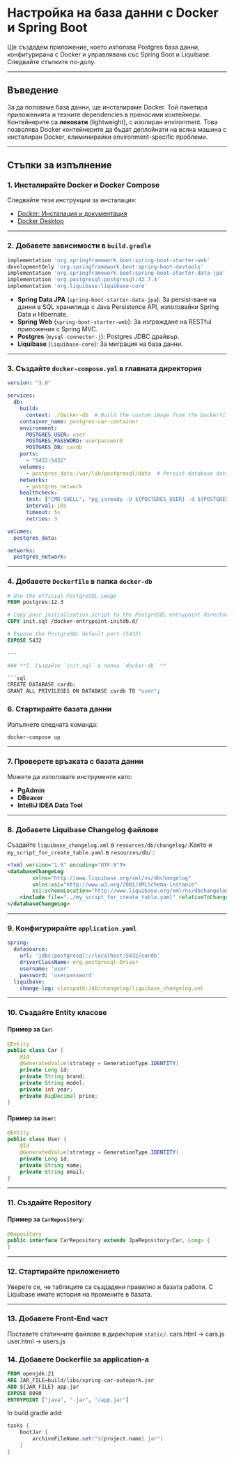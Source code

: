 # Настройка на база данни с Docker и Spring Boot

Ще създадем приложение, което използва Postgres база данни, конфигурирана с Docker и управлявана със Spring Boot и Liquibase. Следвайте стъпките по-долу.

---

## Въведение

За да ползваме база данни, ще инсталираме Docker. Той пакетира приложенията и техните dependencies в преносими контейнери. Контейнерите са **лековати** (lightweight), с изолиран environment. Това позволява Docker контейнерите да бъдат деплойнати на всяка машина с инсталиран Docker, елиминирайки environment-specific проблеми.

---

## Стъпки за изпълнение

### **1. Инсталирайте Docker и Docker Compose**
Следвайте тези инструкции за инсталация:
- [Docker: Инсталация и документация](https://docs.docker.com/get-started/get-docker/)
- [Docker Desktop](https://docs.docker.com/desktop/)

---

### **2. Добавете зависимости в `build.gradle`**

```gradle
implementation 'org.springframework.boot:spring-boot-starter-web'
developmentOnly 'org.springframework.boot:spring-boot-devtools'
implementation 'org.springframework.boot:spring-boot-starter-data-jpa'
implementation 'org.postgresql:postgresql:42.7.4'
implementation 'org.liquibase:liquibase-core'
```

- **Spring Data JPA** (`spring-boot-starter-data-jpa`): За persist-ване на данни в SQL хранилища с Java Persistence API, използвайки Spring Data и Hibernate.
- **Spring Web** (`spring-boot-starter-web`): За изграждане на RESTful приложения с Spring MVC.
- **Postgres** (`mysql-connector-j`): Postgres JDBC драйвър.
- **Liquibase** (`liquibase-core`): За миграция на база данни.

---

### **3. Създайте `docker-compose.yml` в главната директория**

```yaml
version: "3.8"

services:
  db:
    build:
      context: ./docker-db  # Build the custom image from the Dockerfile in the 'docker-db' directory
    container_name: postgres-car-container
    environment:
      POSTGRES_USER: user
      POSTGRES_PASSWORD: userpassword
      POSTGRES_DB: cardb
    ports:
      - "5432:5432"
    volumes:
      - postgres_data:/var/lib/postgresql/data  # Persist database data
    networks:
      - postgres_network
    healthcheck:
      test: ["CMD-SHELL", "pg_isready -U ${POSTGRES_USER} -d ${POSTGRES_DB} -h localhost"]
      interval: 10s
      timeout: 5s
      retries: 3

volumes:
  postgres_data:

networks:
  postgres_network:
```
---

### **4. Добавете `Dockerfile` в папка `docker-db`**

```dockerfile
# Use the official PostgreSQL image
FROM postgres:12.3

# Copy your initialization script to the PostgreSQL entrypoint directory
COPY init.sql /docker-entrypoint-initdb.d/

# Expose the PostgreSQL default port (5432)
EXPOSE 5432

---

### **5. Създайте `init.sql` в папка `docker-db` **

```sql
CREATE DATABASE cardb;
GRANT ALL PRIVILEGES ON DATABASE cardb TO "user";
```

### **6. Стартирайте базата данни**

Изпълнете следната команда:

```bash
docker-compose up
```

---

### **7. Проверете връзката с базата данни**
Можете да използвате инструменти като:
- **PgAdmin**
- **DBeaver**
- **IntelliJ IDEA Data Tool**

---

### **8. Добавете Liquibase Changelog файлове**
Създайте `liquibase_changelog.xml` в `resources/db/changelog/`.Както и `my_script_for_create_table.yaml` в `resources/db/`.:

```xml
<?xml version="1.0" encoding="UTF-8"?>
<databaseChangeLog
        xmlns="http://www.liquibase.org/xml/ns/dbchangelog"
        xmlns:xsi="http://www.w3.org/2001/XMLSchema-instance"
        xsi:schemaLocation="http://www.liquibase.org/xml/ns/dbchangelog http://www.liquibase.org/xml/ns/dbchangelog/dbchangelog-3.3.xsd">
    <include file="../my_script_for_create_table.yaml" relativeToChangelogFile="true"/>
</databaseChangeLog>
```

---

### **9. Конфигурирайте `application.yaml`**

```yaml
spring:
  datasource:
    url: 'jdbc:postgresql://localhost:5432/cardb' 
    driverClassName: org.postgresql.Driver
    username: 'user'
    password: 'userpassword'
  liquibase:
    change-log: classpath:/db/changelog/liquibase_changelog.xml
```

---

### **10. Създайте Entity класове**

#### Пример за `Car`:

```java
@Entity
public class Car {
    @Id
    @GeneratedValue(strategy = GenerationType.IDENTITY)
    private Long id;
    private String brand;
    private String model;
    private int year;
    private BigDecimal price;
}
```

#### Пример за `User`:

```java
@Entity
public class User {
    @Id
    @GeneratedValue(strategy = GenerationType.IDENTITY)
    private Long id;
    private String name;
    private String email;
}
```

---

### **11. Създайте Repository**

#### Пример за `CarRepository`:

```java
@Repository
public interface CarRepository extends JpaRepository<Car, Long> {
}
```

---

### **12. Стартирайте приложението**
Уверете се, че таблиците са създадени правилно и базата работи. С Liquibase имате история на промените в базата.

---

### **13. Добавете Front-End част**
Поставете статичните файлове в директория `static/`.
cars.html -> cars.js
user.html -> users.js


### **14. Добавете Dockerfile за application-a**
```dockerfile
FROM openjdk:21
ARG JAR_FILE=build/libs/spring-car-autopark.jar
ADD ${JAR_FILE} app.jar
EXPOSE 8090
ENTRYPOINT ["java", "-jar", "/app.jar"]
```
In build.gradle add:
```gradle
tasks {
    bootJar {
        archiveFileName.set("${project.name}.jar")
    }
}
